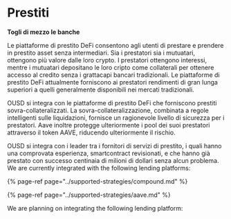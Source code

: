 # Prestiti

**Togli di mezzo le banche**

Le piattaforme di prestito DeFi consentono agli utenti di prestare e prendere in prestito asset senza intermediari. Sia i prestatori sia i mutuatari, ottengono più valore dalle loro crypto. I prestatori ottengono interessi, mentre i mutuatari depositano le loro cripto come collaterali per ottenere accesso al credito senza i grattacapi bancari tradizionali. Le piattaforme di prestito DeFi attualmente forniscono ai prestatori rendimenti di gran lunga superiori a quelli generalmente disponibili nei mercati tradizionali.

OUSD si integra con le piattaforme di prestito DeFi che forniscono prestiti sovra-collateralizzati. La sovra-collateralizzazione, combinata a regole intelligenti sulle liquidazioni, fornisce un ragionevole livello di sicurezza per i prestatori. Aave inoltre protegge ulteriormente i pool dei suoi prestatori attraverso il token AAVE, riducendo ulteriormente il rischio.

OUSD si integra con i leader tra i fornitori di servizi di prestito, i quali hanno una comprovata esperienza, smartcontract revisionati, e che hanno già prestato con successo centinaia di milioni di dollari senza alcun problema. We are currently integrated with the following lending platforms:

{% page-ref page="../supported-strategies/compound.md" %}

{% page-ref page="../supported-strategies/aave.md" %}

We are planning on integrating the following lending platform:











